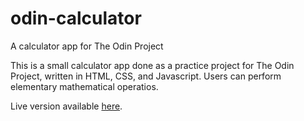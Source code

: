 # odin-calculator
A calculator app for The Odin Project

This is a small calculator app done as a practice project for The 
Odin Project, written in HTML, CSS, and Javascript. Users can perform 
elementary mathematical operatios.

Live version available [here](https://justin-k-ellis.github.io/odin-calculator/).